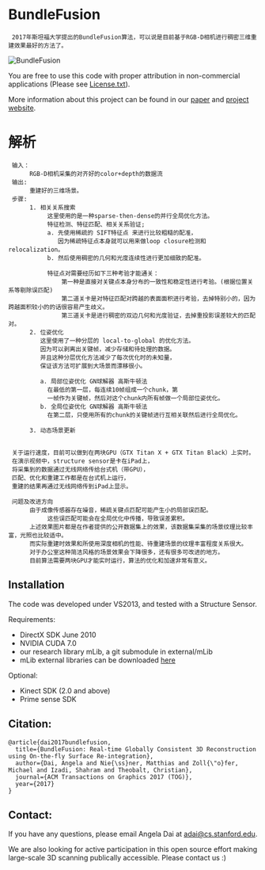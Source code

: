 # BundleFusion
     2017年斯坦福大学提出的BundleFusion算法，可以说是目前基于RGB-D相机进行稠密三维重建效果最好的方法了。
 
![BundleFusion](img/teaser.jpg)


You are free to use this code with proper attribution in non-commercial applications (Please see [License.txt](License.txt)).

More information about this project can be found in our [paper](https://arxiv.org/pdf/1604.01093.pdf) and [project website](http://graphics.stanford.edu/projects/bundlefusion/).


# 解析
     输入：
          RGB-D相机采集的对齐好的color+depth的数据流
     输出:
          重建好的三维场景。
     步骤:
          1. 相关关系搜索
               这里使用的是一种sparse-then-dense的并行全局优化方法。
               特征检测、特征匹配、相关关系验证;
               a. 先使用稀疏的 SIFT特征点 来进行比较粗糙的配准，
                  因为稀疏特征点本身就可以用来做loop closure检测和relocalization。
               b. 然后使用稠密的几何和光度连续性进行更加细致的配准。
               
               特征点对需要经历如下三种考验才能通关：
                   第一种是直接对关键点本身分布的一致性和稳定性进行考验。(根据位置关系等剔除误匹配)
                   第二道关卡是对特征匹配对跨越的表面面积进行考验，去掉特别小的，因为跨越面积较小的的话很容易产生歧义。
                   第三道关卡是进行稠密的双边几何和光度验证，去掉重投影误差较大的匹配对。
          2. 位姿优化
             这里使用了一种分层的 local-to-global 的优化方法。
             因为可以剥离出关键帧，减少存储和待处理的数据。
             并且这种分层优化方法减少了每次优化时的未知量，
             保证该方法可扩展到大场景而漂移很小。
             
             a. 局部位姿优化 GN球解器 高斯牛顿法
               在最低的第一层，每连续10帧组成一个chunk，第
               一帧作为关键帧，然后对这个chunk内所有帧做一个局部位姿优化。
             b. 全局位姿优化 GN球解器 高斯牛顿法
               在第二层，只使用所有的chunk的关键帧进行互相关联然后进行全局优化。
               
          3. 动态场景更新
          
          
     关于运行速度，目前可以做到在两块GPU（GTX Titan X + GTX Titan Black）上实时。
     在演示视频中，structure sensor是卡在iPad上，
     将采集到的数据通过无线网络传给台式机（带GPU），
     匹配、优化和重建工作都是在台式机上运行，
     重建的结果再通过无线网络传到iPad上显示。
     
     问题及改进方向
          由于成像传感器存在噪音，稀疏关键点匹配可能产生小的局部误匹配。
               这些误匹配可能会在全局优化中传播，导致误差累积。
          上述效果图片都是在作者提供的公开数据集上的效果，该数据集采集的场景纹理比较丰富，光照也比较适中。
          而实际重建时效果和所使用深度相机的性能、待重建场景的纹理丰富程度关系很大。
          对于办公室这种简洁风格的场景效果会下降很多，还有很多可改进的地方。
          目前算法需要两块GPU才能实时运行，算法的优化和加速非常有意义。


## Installation
The code was developed under VS2013, and tested with a Structure Sensor.

Requirements:
- DirectX SDK June 2010
- NVIDIA CUDA 7.0
- our research library mLib, a git submodule in external/mLib
- mLib external libraries can be downloaded [here](http://kaldir.vc.in.tum.de/mLib/mLibExternal.zip)

Optional:
- Kinect SDK (2.0 and above)
- Prime sense SDK


## Citation:  
```
@article{dai2017bundlefusion,
  title={BundleFusion: Real-time Globally Consistent 3D Reconstruction using On-the-fly Surface Re-integration},
  author={Dai, Angela and Nie{\ss}ner, Matthias and Zoll{\"o}fer, Michael and Izadi, Shahram and Theobalt, Christian},
  journal={ACM Transactions on Graphics 2017 (TOG)},
  year={2017}
}
```

## Contact:
If you have any questions, please email Angela Dai at adai@cs.stanford.edu.



We are also looking for active participation in this open source effort making large-scale 3D scanning publically accessible. Please contact us :)
